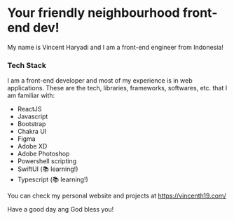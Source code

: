# Your friendly neighbourhood front-end dev!

My name is Vincent Haryadi and I am a front-end engineer from Indonesia!

### Tech Stack
I am a front-end developer and most of my experience is in web applications.
These are the tech, libraries, frameworks, softwares, etc. that I am familiar with:
- ReactJS
- Javascript
- Bootstrap
- Chakra UI
- Figma
- Adobe XD
- Adobe Photoshop
- Powershell scripting
- SwiftUI (:books: learning!)
- Typescript (:books: learning!)

You can check my personal website and projects at https://vincenth19.com/

Have a good day ang God bless you!
